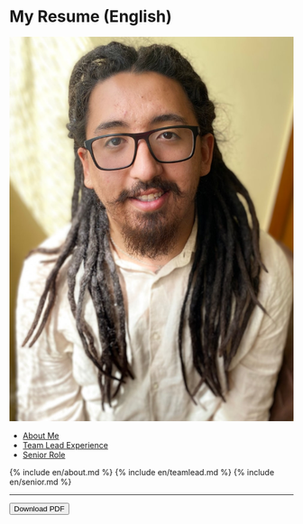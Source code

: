 # My Resume (English)
![My Photo](/assets/images/avatar.jpg)

- [About Me](#about-me)
- [Team Lead Experience](#team-lead)
- [Senior Role](#senior)

{% include en/about.md %}
{% include en/teamlead.md %}
{% include en/senior.md %}

---
<button onclick="printPage()">Download PDF</button>
